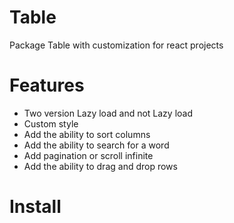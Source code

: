 # Table

Package Table with customization for react projects

# Features 

- Two version Lazy load and not Lazy load
- Custom style
- Add the ability to sort columns
- Add the ability to search for a word
- Add pagination or scroll infinite
- Add the ability to drag and drop rows

# Install



